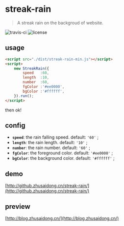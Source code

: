 # streak-rain

> A streak rain on the backgroud of website. 

![travis-ci](https://travis-ci.org/zhusaidong/streak-rain.svg?branch=master) 
![license](https://img.shields.io/badge/license-MIT-blue.svg)

## usage

```html
<script src="./dist/streak-rain-min.js"></script>
<script>
	new StreakRain({
		speed	:60,
		length	:10,
		number	:60,
		fgColor	:'#ee0000',
		bgColor	:'#ffffff',
	}).run();
</script>
```

then ok!

## config

 - **`speed`**: the rain falling speed. default: `'60'` ;
 - **`length`**: the rain length. default: `'10'` ;
 - **`number`**: the rain number. default: `'60'` ;
 - **`fgColor`**: the foreground color. default: `'#ee0000'` ;
 - **`bgColor`**: the background color. default: `'#ffffff'` ;

## demo

[http://github.zhusaidong.cn/streak-rain/](http://github.zhusaidong.cn/streak-rain/)

## preview

[http://blog.zhusaidong.cn/](http://blog.zhusaidong.cn/)
